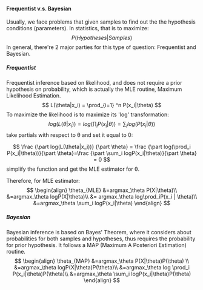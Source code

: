 #### Frequentist v.s. Bayesian

Usually, we face problems that given samples to find out the the hypothesis conditions (parameters). In statistics, that is to maximize:
$$ \begin{equation}
P(Hypotheses|Samples)
\end{equation}
$$
In general, there're 2 major parties for this type of question: Frequentist and Bayesian. 

##### Frequentist

Frequentist inference based on likelihood, and does not require a prior hypothesis on probability, which is actually the MLE routine, Maximum Likelihood Estimation.
$$
L(\theta|x_i) = \prod_{i=1} ^n P(x_i|\theta)
$$
To maximize the likelihood is to maximize its 'log' transformation:
$$
log(L(\theta|x_i))=log(\prod_i P(x_i|\theta))=\sum_i log(P(x_i|\theta))
$$
take partials with respect to θ and set it equal to 0:


$$
\frac {\part log(L(\theta|x_i))} {\part \theta} = \frac {\part log(\prod_i P(x_i|\theta))}{\part \theta}=\frac {\part \sum_i logP(x_i|\theta)}{\part \theta} = 0
$$
simplify the function and get the MLE estimator for θ. 

Therefore, for MLE estimator:
$$
\begin{align}
\theta_{MLE} &=argmax_\theta P(X|\theta)\\
&=argmax_\theta logP(X|\theta)\\
&= argmax_\theta log\prod_iP(x_i | \theta)\\
&=argmax_\theta \sum_i logP(x_i|\theta)
\end{align}
$$


##### Bayesian

Bayesian inference is based on Bayes' Theorem, where it considers about probabilities for both samples and hypotheses, thus requires the probability for prior hypothesis. It follows a MAP (Maximum A Posteriori Estimation) routine.
$$
\begin{align}
\theta_{MAP} &=argmax_\theta P(X|\theta)P(\theta) \\
&=argmax_\theta logP(X|\theta)P(\theta)\\
&=argmax_\theta log \prod_i P(x_i|\theta)P(\theta)\\
&=argmax_\theta \sum_i logP(x_i|\theta)P(\theta)
\end{align}
$$
